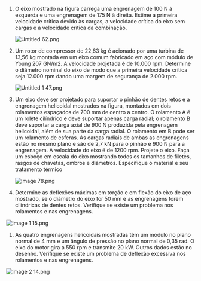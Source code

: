 1. O eixo mostrado na figura carrega uma engrenagem de 100 N à esquerda e uma engrenagem de 175 N à direita. Estime a primeira velocidade crítica devido às cargas, a velocidade crítica do eixo sem cargas e a velocidade crítica da combinação.
    
    ![Untitled 62.png](attachments/Untitled%2062%201.png)
    

  

1. Um rotor de compressor de 22,63 kg é acionado por uma turbina de 13,56 kg montada em um eixo comum fabricado em aço com módulo de Young 207 GN/m2. A velocidade projetada é de 10.000 rpm. Determine o diâmetro nominal do eixo de modo que a primeira velocidade crítica seja 12.000 rpm dando uma margem de segurança de 2.000 rpm.
    
    ![Untitled 1 47.png](attachments/Untitled%201%2047%201.png)
    
2. Um eixo deve ser projetado para suportar o pinhão de dentes retos e a engrenagem helicoidal mostrados na figura, montados em dois rolamentos espaçados de 700 mm de centro a centro. O rolamento A é um rolete cilíndrico e deve suportar apenas carga radial; o rolamento B deve suportar a carga axial de 900 N produzida pela engrenagem helicoidal, além de sua parte da carga radial. O rolamento em B pode ser um rolamento de esferas. As cargas radiais de ambas as engrenagens estão no mesmo plano e são de 2,7 kN para o pinhão e 900 N para a engrenagem. A velocidade do eixo é de 1200 rpm. Projete o eixo. Faça um esboço em escala do eixo mostrando todos os tamanhos de filetes, rasgos de chavetas, ombros e diâmetros. Especifique o material e seu tratamento térmico
    
    ![image 78.png](attachments/image%2078%201.png)
    
3. Determine as deflexões máximas em torção e em flexão do eixo de aço mostrado, se o diâmetro do eixo for 50 mm e as engrenagens forem cilíndricas de dentes retos. Verifique se existe um problema nos rolamentos e nas engrenagens.

![image 1 15.png](attachments/image%201%2015%201.png)

1. As quatro engrenagens helicoidais mostradas têm um módulo no plano normal de 4 mm e um ângulo de pressão no plano normal de 0,35 rad. O eixo do motor gira a 550 rpm e transmite 20 kW. Outros dados estão no desenho. Verifique se existe um problema de deflexão excessiva nos rolamentos e nas engrenagens.

![image 2 14.png](attachments/image%202%2014%201.png)